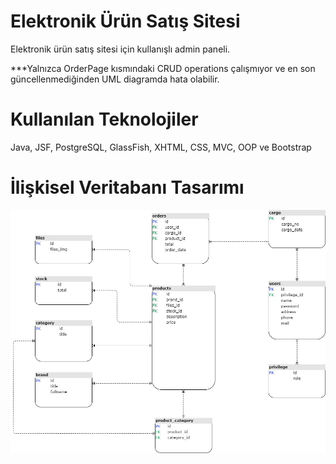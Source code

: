 # Elektronik Ürün Satış Sitesi

   <p> Elektronik ürün satış sitesi için kullanışlı admin paneli. </p>
   
   <p> ***Yalnızca OrderPage kısmındaki CRUD operations çalışmıyor ve en son güncellenmediğinden UML diagramda hata olabilir. </p>
   
 # Kullanılan Teknolojiler
   Java, 
   JSF,
   PostgreSQL,
   GlassFish,
   XHTML,
   CSS,
   MVC,
   OOP
   ve 
   Bootstrap


# İlişkisel Veritabanı Tasarımı

![Veri Tabanı Tasarımı](./docs/UML.jpg)
